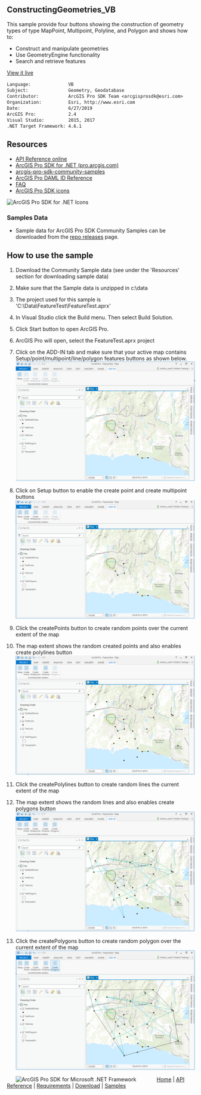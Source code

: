 ## ConstructingGeometries_VB

<!-- TODO: Write a brief abstract explaining this sample -->
 This sample provide four buttons showing the construction of geometry types of type MapPoint, Multipoint, Polyline, and Polygon and shows how to:  
 * Construct and manipulate geometries  
 * Use GeometryEngine functionality  
 * Search and retrieve features  
   


<a href="http://pro.arcgis.com/en/pro-app/sdk/" target="_blank">View it live</a>

<!-- TODO: Fill this section below with metadata about this sample-->
```
Language:              VB
Subject:               Geometry, Geodatabase
Contributor:           ArcGIS Pro SDK Team <arcgisprosdk@esri.com>
Organization:          Esri, http://www.esri.com
Date:                  6/27/2019
ArcGIS Pro:            2.4
Visual Studio:         2015, 2017
.NET Target Framework: 4.6.1
```

## Resources

* [API Reference online](https://pro.arcgis.com/en/pro-app/sdk/api-reference)
* <a href="https://pro.arcgis.com/en/pro-app/sdk/" target="_blank">ArcGIS Pro SDK for .NET (pro.arcgis.com)</a>
* [arcgis-pro-sdk-community-samples](https://github.com/Esri/arcgis-pro-sdk-community-samples)
* [ArcGIS Pro DAML ID Reference](https://github.com/Esri/arcgis-pro-sdk/wiki/ArcGIS-Pro-DAML-ID-Reference)
* [FAQ](https://github.com/Esri/arcgis-pro-sdk/wiki/FAQ)
* [ArcGIS Pro SDK icons](https://github.com/Esri/arcgis-pro-sdk/releases/tag/2.4.0.19946)

![ArcGIS Pro SDK for .NET Icons](https://Esri.github.io/arcgis-pro-sdk/images/Home/Image-of-icons.png  "ArcGIS Pro SDK Icons")

### Samples Data

* Sample data for ArcGIS Pro SDK Community Samples can be downloaded from the [repo releases](https://github.com/Esri/arcgis-pro-sdk-community-samples/releases) page.  

## How to use the sample
<!-- TODO: Explain how this sample can be used. To use images in this section, create the image file in your sample project's screenshots folder. Use relative url to link to this image using this syntax: ![My sample Image](FacePage/SampleImage.png) -->
 1. Download the Community Sample data (see under the 'Resources' section for downloading sample data)  
 1. Make sure that the Sample data is unzipped in c:\data   
 1. The project used for this sample is 'C:\Data\FeatureTest\FeatureTest.aprx'  
 1. In Visual Studio click the Build menu. Then select Build Solution.  
 1. Click Start button to open ArcGIS Pro.  
 1. ArcGIS Pro will open, select the FeatureTest.aprx project  
 1. Click on the ADD-IN tab and make sure that your active map contains Setup/point/multipoint/line/polygon features buttons as shown below.  
 ![UI](Screenshots/ScreenPoints.png)  
  
 1. Click on Setup button to enable the create point and create multipoint buttons   
 ![UI](Screenshots/ScreenPoint1.png)  
  
 1. Click the createPoints button to create random points over the current extent of the map  
 1. The map extent shows the random created points and also enables create polylines button  
 ![UI](Screenshots/ScreenPoint2.png)  
  
 1. Click the createPolylines button to create random lines the current extent of the map  
 1. The map extent shows the random lines and also enables create polygons button  
 ![UI](Screenshots/ScreenPoint3.png)  
  
 1. Click the createPolygons button to create random polygon over the current extent of the map  
 ![UI](Screenshots/ScreenPoint4.png)  
   


<!-- End -->

&nbsp;&nbsp;&nbsp;&nbsp;&nbsp;&nbsp;<img src="https://esri.github.io/arcgis-pro-sdk/images/ArcGISPro.png"  alt="ArcGIS Pro SDK for Microsoft .NET Framework" height = "20" width = "20" align="top"  >
&nbsp;&nbsp;&nbsp;&nbsp;&nbsp;&nbsp;&nbsp;&nbsp;&nbsp;&nbsp;&nbsp;&nbsp;
[Home](https://github.com/Esri/arcgis-pro-sdk/wiki) | <a href="https://pro.arcgis.com/en/pro-app/sdk/api-reference" target="_blank">API Reference</a> | [Requirements](https://github.com/Esri/arcgis-pro-sdk/wiki#requirements) | [Download](https://github.com/Esri/arcgis-pro-sdk/wiki#installing-arcgis-pro-sdk-for-net) | <a href="https://github.com/esri/arcgis-pro-sdk-community-samples" target="_blank">Samples</a>
